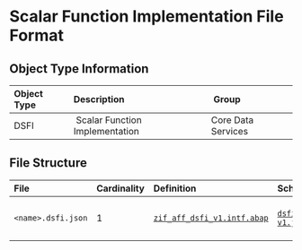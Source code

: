 # Scalar Function Implementation File Format

## Object Type Information

Object Type | Description | Group
:--- | :--- | :---
DSFI | Scalar Function Implementation | Core Data Services

## File Structure

File | Cardinality | Definition | Schema | Examples
:--- | :--- | :--- | :--- | :---
`<name>.dsfi.json` | 1 | [`zif_aff_dsfi_v1.intf.abap`](./type/zif_aff_dsfi_v1.intf.abap) | [`dsfi-v1.json`](./dsfi-v1.json) | [`z_aff_example_dsfi_ana.dsfi.json`](./examples/z_aff_example_dsfi_ana.dsfi.json) (Analytical engine)  <br/>[`z_aff_example_dsfi_sql.dsfi.json`](./examples/z_aff_example_dsfi_sql.dsfi.json) (SQL engine)
